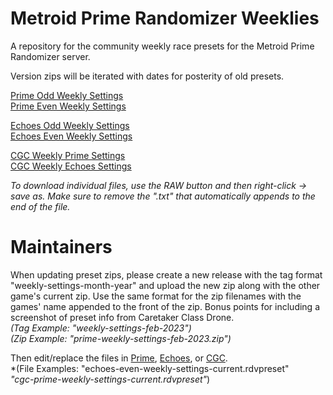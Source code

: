 # Metroid Prime Randomizer Weeklies
A repository for the community weekly race presets for the Metroid Prime Randomizer server.

Version zips will be iterated with dates for posterity of old presets.

[Prime Odd Weekly Settings](https://github.com/Uncle-Reggie/Metroid-Prime-Randomizer-Weeklies/blob/main/Prime/prime-odd-weekly-settings-current.rdvpreset)\
[Prime Even Weekly Settings](https://github.com/Uncle-Reggie/Metroid-Prime-Randomizer-Weeklies/blob/main/Prime/prime-even-weekly-settings-current.rdvpreset)

[Echoes Odd Weekly Settings](https://github.com/Uncle-Reggie/Metroid-Prime-Randomizer-Weeklies/blob/main/Echoes/echoes-odd-weekly-settings-current.rdvpreset)\
[Echoes Even Weekly Settings](https://github.com/Uncle-Reggie/Metroid-Prime-Randomizer-Weeklies/blob/main/Echoes/echoes-even-weekly-settings-current.rdvpreset)

[CGC Weekly Prime Settings](https://github.com/Uncle-Reggie/Metroid-Prime-Randomizer-Weeklies/blob/main/CGC/cgc-prime-weekly-settings-current.rdvpreset)\
[CGC Weekly Echoes Settings](https://github.com/Uncle-Reggie/Metroid-Prime-Randomizer-Weeklies/blob/main/CGC/cgc-prime-weekly-settings-current.rdvpreset)

*To download individual files, use the RAW button and then right-click -> save as. Make sure to remove the ".txt" that automatically appends to the end of the file.*

# Maintainers

When updating preset zips, please create a new release with the tag format "weekly-settings-month-year" and upload the new zip along with the other game's current zip. Use the same format for the zip filenames with the games' name appended to the front of the zip. Bonus points for including a screenshot of preset info from Caretaker Class Drone.\
*(Tag Example: "weekly-settings-feb-2023")\
(Zip Example: "prime-weekly-settings-feb-2023.zip")*

Then edit/replace the files in [Prime](./Prime/), [Echoes](./Echoes/), or [CGC](CGC).\
*(File Examples: "echoes-even-weekly-settings-current.rdvpreset"\
*"cgc-prime-weekly-settings-current.rdvpreset"*)
